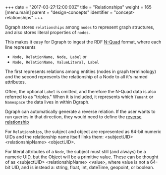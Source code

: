 
+++
date = "2017-03-27:12:00:00Z"
title = "Relationships"
weight = 165
[menu.main]
    parent = "design-concepts"
    identifier = "concept-relationships"
+++


Dgraph stores `relationships` among `nodes` to represent graph structures, and also stores literal properties of `nodes`. 

This makes it easy for Dgraph to ingest the RDF [N-Quad](https://www.w3.org/TR/n-quads/) format, where each line represents

* `Node, RelationName, Node, Label` or
* `Node, RelationName, ValueLiteral, Label`

The first represents relations among entities (nodes in graph terminology) and the second represents the relationship of a Node to all it's named attributes.

Often, the optional `Label` is omitted, and therefore the N-Quad data is also referred to as "triples." When it is included, it represents which `Tenant` or `Namespace` the data lives in within Dgraph.

Dgraph can automatically generate a reverse relation. If the user wants to run
queries in that direction, they would need to define the [reverse relationship](/docs/dql/dql-schema#reverse-edges)


For `Relationships`, the subject and object are represented as 64-bit numeric UIDs and the relationship name itself links them: &lt;subjectUID&gt; &lt;relationshipName&gt; &lt;objectUID&gt;.

For literal attributes of a `Node`, the subject must still (and always) be a numeric UID, but the Object will be a primitive value. These can be thought of as &lt;subjectUID&gt; &lt;relationshipName&gt; &lt;value&gt;, where value is not a 64-bit UID, and is instead a: string, float, int, dateTime, geopoint, or boolean.

